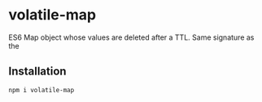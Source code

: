 # volatile-map

ES6 Map object whose values are deleted after a TTL. Same signature as the

## Installation

```bash
npm i volatile-map
```
